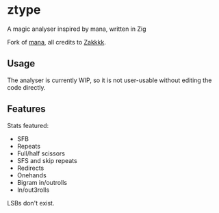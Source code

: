 # ztype
A magic analyser inspired by mana, written in Zig

Fork of [mana](https://github.com/Zakkkk/mana), all credits to [Zakkkk](https://github.com/Zakkkk).

## Usage

The analyser is currently WIP, so it is not user-usable without editing the code directly.

<!-- The Zig compiler is required to build the files. You should build main with the command: -->
<!-- ``` -->
  <!-- zig build-exe src/main.zig -->
<!-- ``` -->
<!-- Then run: -->
<!-- ``` -->
  <!-- ./main.exe -->
<!-- ``` -->

## Features

Stats featured:
- SFB
- Repeats
- Full/half scissors
- SFS and skip repeats
- Redirects
- Onehands
- Bigram in/outrolls
- In/out3rolls

LSBs don't exist.
